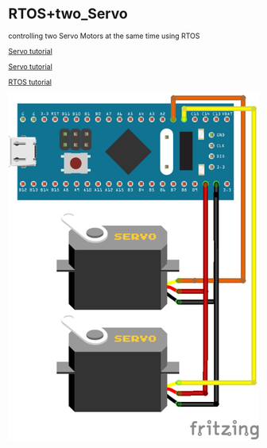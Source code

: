 # RTOS+two_Servo

controlling two Servo Motors at the same time using RTOS

[Servo tutorial](https://www.youtube.com/watch?v=TAAaE7cHdMQ)

[Servo tutorial](https://www.youtube.com/watch?v=WMS0t9WGqVw&t=153s)

[RTOS tutorial](https://www.youtube.com/watch?v=OPrcpbKNSjU)


![alt text](https://github.com/Dannyrevenger/RoboMaster-Internal_Competition/blob/main/image/RTOS+two_Servo_bb.png)